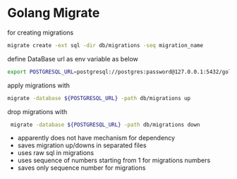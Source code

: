 # Golang Migrate
for creating migrations
```bash
migrate create -ext sql -dir db/migrations -seq migration_name
```
define DataBase url as env variable as below
```bash
export POSTGRESQL_URL=postgresql://postgres:password@127.0.0.1:5432/goldenstate_db?sslmode=disable
```
apply migrations with
```bash
migrate -database ${POSTGRESQL_URL} -path db/migrations up
```
drop migrations with
```bash
 migrate -database ${POSTGRESQL_URL} -path db/migrations down
```
+ apparently does not have mechanism for dependency
+ saves migration up/downs in separated files
+ uses raw sql in migrations
+ uses sequence of numbers starting from 1 for migrations numbers
+ saves only sequence number for migrations
